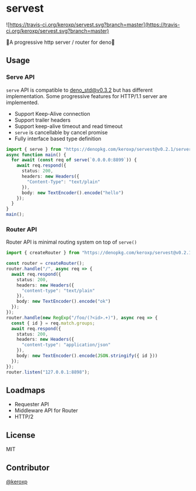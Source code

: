 # servest

![https://travis-ci.org/keroxp/servest.svg?branch=master](https://travis-ci.org/keroxp/servest.svg?branch=master)

🌾A progressive http server / router for deno🌾

## Usage

### Serve API

`serve` API is compatible to [deno_std@v0.3.2](https://github.com/denoland/deno_std/blob/master/http/server.ts) but has different implementation.
Some progressive features for HTTP/1.1 server are implemented.

- Support Keep-Alive connection
- Support trailer headers
- Support keep-alive timeout and read timeout
- `serve` is cancellable by cancel promise
- Fully interface based type definition

```ts
import { serve } from "https://denopkg.com/keroxp/servest@v0.2.1/server.ts";
async function main() {
  for await (const req of serve(`0.0.0.0:8899`)) {
    await req.respond({
      status: 200,
      headers: new Headers({
        "Content-Type": "text/plain"
      }),
      body: new TextEncoder().encode("hello")
    });
  }
}
main();
```

### Router API

Router API is minimal routing system on top of `serve()`

```ts
import { createRouter } from "https://denopkg.com/keroxp/servest@v0.2.1/router.ts";

const router = createRouter();
router.handle("/", async req => {
  await req.respond({
    status: 200,
    headers: new Headers({
      "content-type": "text/plain"
    }),
    body: new TextEncoder().encode("ok")
  });
});
router.handle(new RegExp("/foo/(?<id>.+)"), async req => {
  const { id } = req.match.groups;
  await req.respond({
    status: 200,
    headers: new Headers({
      "content-type": "application/json"
    }),
    body: new TextEncoder().encode(JSON.stringify({ id }))
  });
});
router.listen("127.0.0.1:8898");
```

## Loadmaps

- Requester API
- Middleware API for Router
- HTTP/2

## License

MIT

## Contributor

[@keroxp](https://github.com/keroxp)
